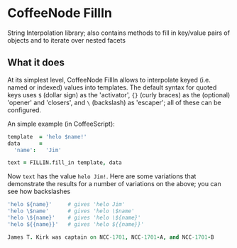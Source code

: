 
# CoffeeNode FillIn

String Interpolation library; also contains methods to fill in key/value pairs of objects and to iterate over nested facets

## What it does

At its simplest level, CoffeeNode FillIn allows to interpolate keyed (i.e. named or indexed) values into templates. The default syntax for quoted keys uses `$` (dollar sign) as the 'activator', `{}` (curly braces) as the (optional) 'opener' and 'closers', and `\` (backslash) as 'escaper'; all of these can be configured.

An simple example (in CoffeeScript):


````coffeescript
template  = 'helo $name!'
data      =
  'name':   'Jim'

text = FILLIN.fill_in template, data
````

Now `text` has the value `helo Jim!`. Here are some variations that demonstrate the results for a number
of variations on the above; you can see how backslashes

````coffeescript
'helo ${name}'     # gives 'helo Jim'
'helo \$name'      # gives 'helo \$name'
'helo \${name}'    # gives 'helo \${name}'
'helo ${{name}}'   # gives 'helo ${{name}}'
````

````coffeescript
James T. Kirk was captain on NCC-1701, NCC-1701-A, and NCC-1701-B
````

````coffeescript
````

````coffeescript
````

````coffeescript
````

````coffeescript
````

````coffeescript
````

